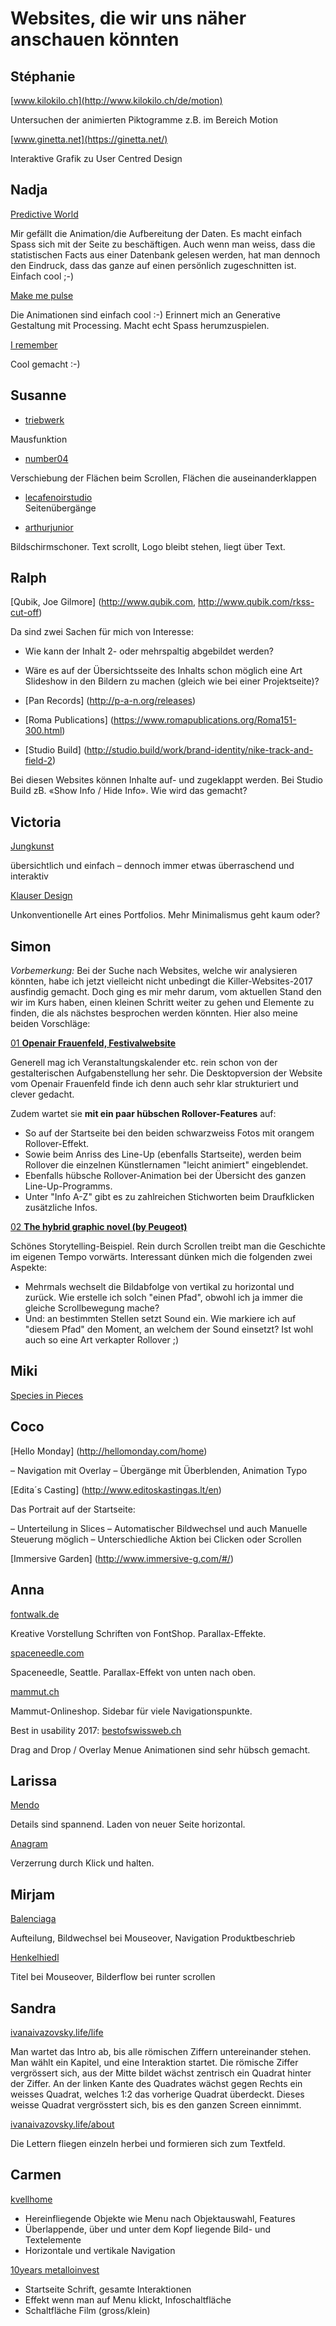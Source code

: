 # Websites, die wir uns näher anschauen könnten

## Stéphanie

[www.kilokilo.ch](http://www.kilokilo.ch/de/motion)

Untersuchen der animierten Piktogramme z.B. im Bereich Motion

[www.ginetta.net](https://ginetta.net/)

Interaktive Grafik zu User Centred Design

## Nadja

[Predictive World](https://predictiveworld.watchdogs.com/de/xp/)

Mir gefällt die Animation/die Aufbereitung der Daten. Es macht einfach Spass sich mit der Seite zu beschäftigen. Auch wenn man weiss, dass die statistischen Facts aus einer Datenbank gelesen werden, hat man dennoch den Eindruck, dass das ganze auf einen persönlich zugeschnitten ist. Einfach cool ;-)


[Make me pulse](http://2016.makemepulse.com/)

Die Animationen sind einfach cool :-) Erinnert mich an Generative Gestaltung mit Processing. Macht echt Spass herumzuspielen.

[I remember](http://i-remember.fr/en/)

Cool gemacht :-)

## Susanne

* [triebwerk](https://triebwerk.bff.de)  

Mausfunktion

* [number04](http://number04.com)  

Verschiebung der Flächen beim Scrollen, Flächen die auseinanderklappen

* [lecafenoirstudio](https://lecafenoirstudio.com)  
Seitenübergänge

* [arthurjunior](http://arthurjunior.ch/de)  

Bildschirmschoner. Text scrollt, Logo bleibt stehen, liegt über Text.

## Ralph

[Qubik, Joe Gilmore] (http://www.qubik.com, http://www.qubik.com/rkss-cut-off)

Da sind zwei Sachen für mich von Interesse:

- Wie kann der Inhalt 2- oder mehrspaltig abgebildet werden?
- Wäre es auf der Übersichtsseite des Inhalts schon möglich eine Art Slideshow in den Bildern zu machen (gleich wie bei einer Projektseite)?

- [Pan Records] (http://p-a-n.org/releases)
- [Roma Publications] (https://www.romapublications.org/Roma151-300.html)
- [Studio Build] (http://studio.build/work/brand-identity/nike-track-and-field-2)

Bei diesen Websites können Inhalte auf- und zugeklappt werden. Bei Studio Build zB. «Show Info / Hide Info». Wie wird das gemacht?

## Victoria

[Jungkunst](http://www.jungkunst.ch/)

übersichtlich und einfach – dennoch immer etwas überraschend und interaktiv

[Klauser Design](http://www.klauser-design.ch/)

Unkonventionelle Art eines Portfolios. Mehr Minimalismus geht kaum oder?

## Simon

*Vorbemerkung:* Bei der Suche nach Websites, welche wir analysieren könnten, habe ich jetzt vielleicht nicht unbedingt die Killer-Websites-2017 ausfindig gemacht. Doch ging es mir mehr darum, vom aktuellen Stand den wir im Kurs haben, einen kleinen Schritt weiter zu gehen und Elemente zu finden, die als nächstes besprochen werden könnten. Hier also meine beiden Vorschläge:

[01 **Openair Frauenfeld, Festivalwebsite**](http://www.openair-frauenfeld.ch)

Generell mag ich Veranstaltungskalender etc. rein schon von der gestalterischen Aufgabenstellung her sehr.
Die Desktopversion der Website vom Openair Frauenfeld finde ich denn auch sehr klar strukturiert und clever gedacht.

Zudem wartet sie **mit ein paar hübschen Rollover-Features** auf:

- So auf der Startseite bei den beiden schwarzweiss Fotos mit orangem Rollover-Effekt.
- Sowie beim Anriss des Line-Up (ebenfalls Startseite), werden beim Rollover die einzelnen Künstlernamen "leicht animiert" eingeblendet.
- Ebenfalls hübsche Rollover-Animation bei der Übersicht des ganzen Line-Up-Programms.
- Unter "Info A-Z" gibt es zu zahlreichen Stichworten beim Draufklicken zusätzliche Infos.

[02 **The hybrid graphic novel (by Peugeot)**](http://graphicnovel-hybrid4.peugeot.com/start.html)

Schönes Storytelling-Beispiel. Rein durch Scrollen treibt man die Geschichte im eigenen Tempo vorwärts. Interessant dünken mich die folgenden zwei Aspekte:

- Mehrmals wechselt die Bildabfolge von vertikal zu horizontal und zurück. Wie erstelle ich solch "einen Pfad", obwohl ich ja immer die gleiche Scrollbewegung mache?
- Und: an bestimmten Stellen setzt Sound ein. Wie markiere ich auf "diesem Pfad" den Moment, an welchem der Sound einsetzt? Ist wohl auch so eine Art verkapter Rollover ;)

## Miki

[Species in Pieces](http://species-in-pieces.com/)

## Coco

[Hello Monday] (http://hellomonday.com/home)

– Navigation mit Overlay
– Übergänge mit Überblenden, Animation Typo

[Edita´s Casting] (http://www.editoskastingas.lt/en)

Das Portrait auf der Startseite:

– Unterteilung in Slices
– Automatischer Bildwechsel und auch Manuelle Steuerung möglich
– Unterschiedliche Aktion bei Clicken oder Scrollen

[Immersive Garden] (http://www.immersive-g.com/#/)

## Anna

[fontwalk.de](http://www.fontwalk.de/03/)

Kreative Vorstellung Schriften von FontShop. Parallax-Effekte.

[spaceneedle.com](https://www.spaceneedle.com/home/)

Spaceneedle, Seattle. Parallax-Effekt von unten nach oben.

[mammut.ch](https://www.mammut.ch/CH/de_CH)

Mammut-Onlineshop. Sidebar für viele Navigationspunkte.

Best in usability 2017: [bestofswissweb.ch](http://www.bestofswissweb.ch)

Drag and Drop / Overlay Menue Animationen sind sehr hübsch gemacht.

## Larissa

[Mendo](https://www.mendo.nl/)

Details sind spannend. Laden von neuer Seite horizontal.

[Anagram](http://www.anagram.paris/)

Verzerrung durch Klick und halten.

## Mirjam

[Balenciaga](https://www.balenciaga.com)

Aufteilung, Bildwechsel bei Mouseover, Navigation Produktbeschrieb

[Henkelhiedl](https://henkelhiedl.com/)

Titel bei Mouseover, Bilderflow bei runter scrollen

## Sandra

[ivanaivazovsky.life/life](http://ivanaivazovsky.life/life)

Man wartet das Intro ab, bis alle römischen Ziffern untereinander stehen. Man wählt ein Kapitel, und eine Interaktion startet. Die römische Ziffer vergrössert sich, aus der Mitte bildet wächst zentrisch ein Quadrat hinter der Ziffer. An der linken Kante des Quadrates wächst gegen Rechts ein weisses Quadrat, welches 1:2 das vorherige Quadrat überdeckt. Dieses weisse Quadrat vergrösstert sich, bis es den ganzen Screen einnimmt.

[ivanaivazovsky.life/about](http://ivanaivazovsky.life/about)

Die Lettern fliegen einzeln herbei und formieren sich zum Textfeld.

## Carmen

[kvellhome](https://kvellhome.com)

- Hereinfliegende Objekte wie Menu nach Objektauswahl, Features
- Überlappende, über und unter dem Kopf liegende Bild- und Textelemente
- Horizontale und vertikale Navigation

[10years metalloinvest](http://10years.metalloinvest.com/en/)

* Startseite Schrift, gesamte Interaktionen
* Effekt wenn man auf Menu klickt, Infoschaltfläche
* Schaltfläche Film (gross/klein)
